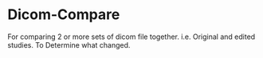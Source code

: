 # Dicom-Compare
For comparing 2 or more sets of dicom file together. i.e. Original and edited studies. To Determine what changed.
